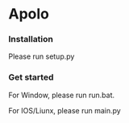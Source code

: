 # Apolo


### Installation
Please run setup.py

### Get started
For Window, please run run.bat.

For IOS/Liunx, please run main.py
